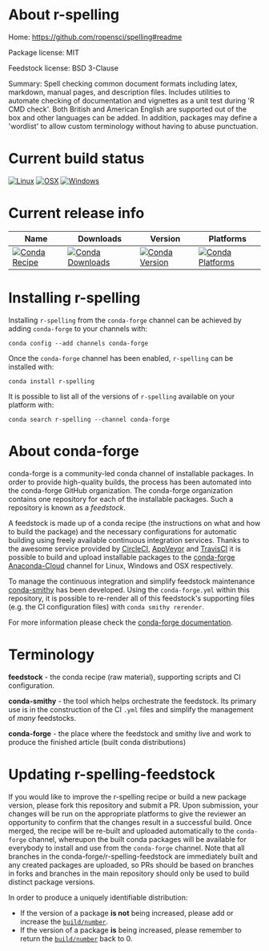 About r-spelling
================

Home: https://github.com/ropensci/spelling#readme

Package license: MIT

Feedstock license: BSD 3-Clause

Summary: Spell checking common document formats including latex, markdown, manual pages, and description files. Includes utilities to automate checking of documentation and  vignettes as a unit test during 'R CMD check'. Both British and American English are  supported out of the box and other languages can be added. In addition, packages may define a 'wordlist' to allow custom terminology without having to abuse punctuation.



Current build status
====================

[![Linux](https://img.shields.io/circleci/project/github/conda-forge/r-spelling-feedstock/master.svg?label=Linux)](https://circleci.com/gh/conda-forge/r-spelling-feedstock)
[![OSX](https://img.shields.io/travis/conda-forge/r-spelling-feedstock/master.svg?label=macOS)](https://travis-ci.org/conda-forge/r-spelling-feedstock)
[![Windows](https://img.shields.io/appveyor/ci/conda-forge/r-spelling-feedstock/master.svg?label=Windows)](https://ci.appveyor.com/project/conda-forge/r-spelling-feedstock/branch/master)

Current release info
====================

| Name | Downloads | Version | Platforms |
| --- | --- | --- | --- |
| [![Conda Recipe](https://img.shields.io/badge/recipe-r--spelling-green.svg)](https://anaconda.org/conda-forge/r-spelling) | [![Conda Downloads](https://img.shields.io/conda/dn/conda-forge/r-spelling.svg)](https://anaconda.org/conda-forge/r-spelling) | [![Conda Version](https://img.shields.io/conda/vn/conda-forge/r-spelling.svg)](https://anaconda.org/conda-forge/r-spelling) | [![Conda Platforms](https://img.shields.io/conda/pn/conda-forge/r-spelling.svg)](https://anaconda.org/conda-forge/r-spelling) |

Installing r-spelling
=====================

Installing `r-spelling` from the `conda-forge` channel can be achieved by adding `conda-forge` to your channels with:

```
conda config --add channels conda-forge
```

Once the `conda-forge` channel has been enabled, `r-spelling` can be installed with:

```
conda install r-spelling
```

It is possible to list all of the versions of `r-spelling` available on your platform with:

```
conda search r-spelling --channel conda-forge
```


About conda-forge
=================

conda-forge is a community-led conda channel of installable packages.
In order to provide high-quality builds, the process has been automated into the
conda-forge GitHub organization. The conda-forge organization contains one repository
for each of the installable packages. Such a repository is known as a *feedstock*.

A feedstock is made up of a conda recipe (the instructions on what and how to build
the package) and the necessary configurations for automatic building using freely
available continuous integration services. Thanks to the awesome service provided by
[CircleCI](https://circleci.com/), [AppVeyor](https://www.appveyor.com/)
and [TravisCI](https://travis-ci.org/) it is possible to build and upload installable
packages to the [conda-forge](https://anaconda.org/conda-forge)
[Anaconda-Cloud](https://anaconda.org/) channel for Linux, Windows and OSX respectively.

To manage the continuous integration and simplify feedstock maintenance
[conda-smithy](https://github.com/conda-forge/conda-smithy) has been developed.
Using the ``conda-forge.yml`` within this repository, it is possible to re-render all of
this feedstock's supporting files (e.g. the CI configuration files) with ``conda smithy rerender``.

For more information please check the [conda-forge documentation](https://conda-forge.org/docs/).

Terminology
===========

**feedstock** - the conda recipe (raw material), supporting scripts and CI configuration.

**conda-smithy** - the tool which helps orchestrate the feedstock.
                   Its primary use is in the construction of the CI ``.yml`` files
                   and simplify the management of *many* feedstocks.

**conda-forge** - the place where the feedstock and smithy live and work to
                  produce the finished article (built conda distributions)


Updating r-spelling-feedstock
=============================

If you would like to improve the r-spelling recipe or build a new
package version, please fork this repository and submit a PR. Upon submission,
your changes will be run on the appropriate platforms to give the reviewer an
opportunity to confirm that the changes result in a successful build. Once
merged, the recipe will be re-built and uploaded automatically to the
`conda-forge` channel, whereupon the built conda packages will be available for
everybody to install and use from the `conda-forge` channel.
Note that all branches in the conda-forge/r-spelling-feedstock are
immediately built and any created packages are uploaded, so PRs should be based
on branches in forks and branches in the main repository should only be used to
build distinct package versions.

In order to produce a uniquely identifiable distribution:
 * If the version of a package **is not** being increased, please add or increase
   the [``build/number``](https://conda.io/docs/user-guide/tasks/build-packages/define-metadata.html#build-number-and-string).
 * If the version of a package **is** being increased, please remember to return
   the [``build/number``](https://conda.io/docs/user-guide/tasks/build-packages/define-metadata.html#build-number-and-string)
   back to 0.
